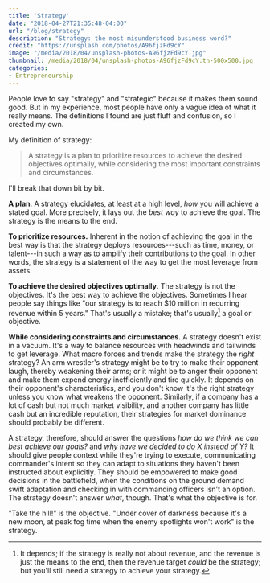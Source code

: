 ```yaml
---
title: 'Strategy'
date: "2018-04-27T21:35:48-04:00"
url: "/blog/strategy"
description: "Strategy: the most misunderstood business word?"
credit: "https://unsplash.com/photos/A96fjzFd9cY"
image: "/media/2018/04/unsplash-photos-A96fjzFd9cY.jpg"
thumbnail: /media/2018/04/unsplash-photos-A96fjzFd9cY.tn-500x500.jpg
categories:
- Entrepreneurship
---
```


People love to say "strategy" and "strategic" because it makes them sound good.
But in my experience, most people have only a vague idea of what it really means.
The definitions I found are just fluff and confusion, so I created my own.

<!--more-->

My definition of strategy:

> A strategy is a plan to prioritize resources to achieve the desired objectives optimally, while considering the most important constraints and circumstances.

I'll break that down bit by bit.

**A plan**. A strategy elucidates, at least at a high level, *how* you will
achieve a stated goal. More precisely, it lays out the *best way* to achieve the
goal. The strategy is the means to the end.

**To prioritize resources.** Inherent in the notion of achieving the goal in the
best way is that the strategy deploys resources---such as time, money, or
talent---in such a way as to amplify their contributions to the goal. In other
words, the strategy is a statement of the way to get the most leverage from
assets.

**To achieve the desired objectives optimally.** The strategy is not the
objectives. It's the best way to achieve the objectives. Sometimes I hear people
say things like "our strategy is to reach $10 million in recurring revenue
within 5 years." That's usually a mistake; that's usually[^1] a goal or
objective.

**While considering constraints and circumstances.** A strategy doesn't exist in
a vacuum. It's a way to balance resources with headwinds and tailwinds to get
leverage. What macro forces and trends make the strategy the *right* strategy?
An arm wrestler's strategy might be to try to make their opponent laugh, thereby
weakening their arms; or it might be to anger their opponent and make them
expend energy inefficiently and tire quickly. It depends on their opponent's
characteristics, and you don't know it's the right strategy unless you know what
weakens the opponent. Similarly, if a company has a lot of cash but not much
market visibility, and another company has little cash but an incredible
reputation, their strategies for market dominance should probably be different.

A strategy, therefore, should answer the questions *how do we think we can best
achieve our goals?* and *why have we decided to do X instead of Y?* It should
give people context while they're trying to execute, communicating commander's
intent so they can adapt to situations they haven't been instructed about
explicitly.  They should be empowered to make good decisions in the battlefield,
when the conditions on the ground demand swift adaptation and checking in with
commanding officers isn't an option. The strategy doesn't answer *what*, though.
That's what the objective is for.

"Take the hill!" is the objective. "Under cover of darkness because it's a new
moon, at peak fog time when the enemy spotlights won't work" is the strategy.

[^1]: It depends; if the strategy is really not about revenue, and the revenue is just the means to the end, then the revenue target *could* be the strategy; but you'll still need a strategy to achieve your strategy.
